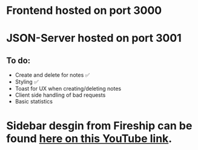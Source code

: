 # Frontend hosted on port 3000
# JSON-Server hosted on port 3001

## To do:
- Create and delete for notes ✅
- Styling ✅
- Toast for UX when creating/deleting notes
- Client side handling of bad requests
- Basic statistics

# Sidebar desgin from Fireship can be found [here on this YouTube link](https://www.youtube.com/watch?v=biOMz4puGt8&list=WL&index=14&t=74s&ab_channel=Fireship).